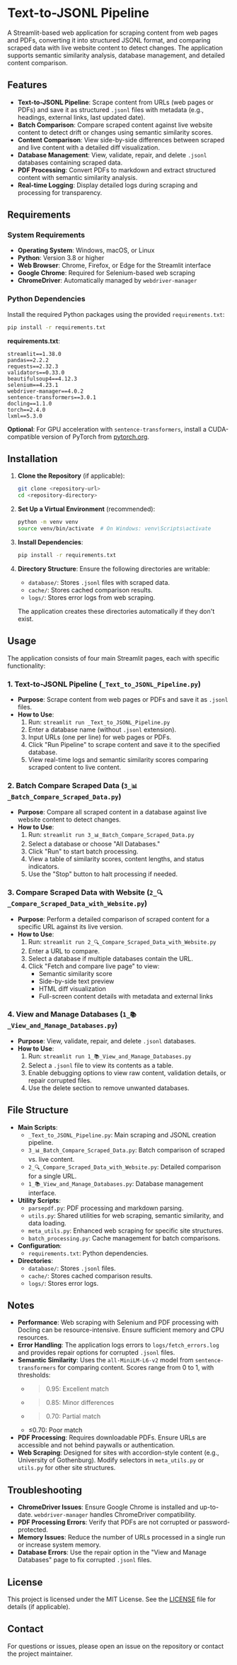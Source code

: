 # Text-to-JSONL Pipeline

A Streamlit-based web application for scraping content from web pages and PDFs, converting it into structured JSONL format, and comparing scraped data with live website content to detect changes. The application supports semantic similarity analysis, database management, and detailed content comparison.

## Features

- **Text-to-JSONL Pipeline**: Scrape content from URLs (web pages or PDFs) and save it as structured `.jsonl` files with metadata (e.g., headings, external links, last updated date).
- **Batch Comparison**: Compare scraped content against live website content to detect drift or changes using semantic similarity scores.
- **Content Comparison**: View side-by-side differences between scraped and live content with a detailed diff visualization.
- **Database Management**: View, validate, repair, and delete `.jsonl` databases containing scraped data.
- **PDF Processing**: Convert PDFs to markdown and extract structured content with semantic similarity analysis.
- **Real-time Logging**: Display detailed logs during scraping and processing for transparency.

## Requirements

### System Requirements
- **Operating System**: Windows, macOS, or Linux
- **Python**: Version 3.8 or higher
- **Web Browser**: Chrome, Firefox, or Edge for the Streamlit interface
- **Google Chrome**: Required for Selenium-based web scraping
- **ChromeDriver**: Automatically managed by `webdriver-manager`

### Python Dependencies
Install the required Python packages using the provided `requirements.txt`:

```bash
pip install -r requirements.txt
```

**requirements.txt**:
```
streamlit==1.38.0
pandas==2.2.2
requests==2.32.3
validators==0.33.0
beautifulsoup4==4.12.3
selenium==4.23.1
webdriver-manager==4.0.2
sentence-transformers==3.0.1
docling==1.1.0
torch==2.4.0
lxml==5.3.0
```

**Optional**: For GPU acceleration with `sentence-transformers`, install a CUDA-compatible version of PyTorch from [pytorch.org](https://pytorch.org/get-started/locally/).

## Installation

1. **Clone the Repository** (if applicable):
   ```bash
   git clone <repository-url>
   cd <repository-directory>
   ```

2. **Set Up a Virtual Environment** (recommended):
   ```bash
   python -m venv venv
   source venv/bin/activate  # On Windows: venv\Scripts\activate
   ```

3. **Install Dependencies**:
   ```bash
   pip install -r requirements.txt
   ```

4. **Directory Structure**:
   Ensure the following directories are writable:
   - `database/`: Stores `.jsonl` files with scraped data.
   - `cache/`: Stores cached comparison results.
   - `logs/`: Stores error logs from web scraping.

   The application creates these directories automatically if they don't exist.

## Usage

The application consists of four main Streamlit pages, each with specific functionality:

### 1. Text-to-JSONL Pipeline (`_Text_to_JSONL_Pipeline.py`)
- **Purpose**: Scrape content from web pages or PDFs and save it as `.jsonl` files.
- **How to Use**:
  1. Run: `streamlit run _Text_to_JSONL_Pipeline.py`
  2. Enter a database name (without `.jsonl` extension).
  3. Input URLs (one per line) for web pages or PDFs.
  4. Click "Run Pipeline" to scrape content and save it to the specified database.
  5. View real-time logs and semantic similarity scores comparing scraped content to live content.

### 2. Batch Compare Scraped Data (`3_📊_Batch_Compare_Scraped_Data.py`)
- **Purpose**: Compare all scraped content in a database against live website content to detect changes.
- **How to Use**:
  1. Run: `streamlit run 3_📊_Batch_Compare_Scraped_Data.py`
  2. Select a database or choose "All Databases."
  3. Click "Run" to start batch processing.
  4. View a table of similarity scores, content lengths, and status indicators.
  5. Use the "Stop" button to halt processing if needed.

### 3. Compare Scraped Data with Website (`2_🔍_Compare_Scraped_Data_with_Website.py`)
- **Purpose**: Perform a detailed comparison of scraped content for a specific URL against its live version.
- **How to Use**:
  1. Run: `streamlit run 2_🔍_Compare_Scraped_Data_with_Website.py`
  2. Enter a URL to compare.
  3. Select a database if multiple databases contain the URL.
  4. Click "Fetch and compare live page" to view:
     - Semantic similarity score
     - Side-by-side text preview
     - HTML diff visualization
     - Full-screen content details with metadata and external links

### 4. View and Manage Databases (`1_📚_View_and_Manage_Databases.py`)
- **Purpose**: View, validate, repair, and delete `.jsonl` databases.
- **How to Use**:
  1. Run: `streamlit run 1_📚_View_and_Manage_Databases.py`
  2. Select a `.jsonl` file to view its contents as a table.
  3. Enable debugging options to view raw content, validation details, or repair corrupted files.
  4. Use the delete section to remove unwanted databases.

## File Structure

- **Main Scripts**:
  - `_Text_to_JSONL_Pipeline.py`: Main scraping and JSONL creation pipeline.
  - `3_📊_Batch_Compare_Scraped_Data.py`: Batch comparison of scraped vs. live content.
  - `2_🔍_Compare_Scraped_Data_with_Website.py`: Detailed comparison for a single URL.
  - `1_📚_View_and_Manage_Databases.py`: Database management interface.
- **Utility Scripts**:
  - `parsepdf.py`: PDF processing and markdown parsing.
  - `utils.py`: Shared utilities for web scraping, semantic similarity, and data loading.
  - `meta_utils.py`: Enhanced web scraping for specific site structures.
  - `batch_processing.py`: Cache management for batch comparisons.
- **Configuration**:
  - `requirements.txt`: Python dependencies.
- **Directories**:
  - `database/`: Stores `.jsonl` files.
  - `cache/`: Stores cached comparison results.
  - `logs/`: Stores error logs.

## Notes

- **Performance**: Web scraping with Selenium and PDF processing with Docling can be resource-intensive. Ensure sufficient memory and CPU resources.
- **Error Handling**: The application logs errors to `logs/fetch_errors.log` and provides repair options for corrupted `.jsonl` files.
- **Semantic Similarity**: Uses the `all-MiniLM-L6-v2` model from `sentence-transformers` for comparing content. Scores range from 0 to 1, with thresholds:
  - >0.95: Excellent match
  - >0.85: Minor differences
  - >0.70: Partial match
  - ≤0.70: Poor match
- **PDF Processing**: Requires downloadable PDFs. Ensure URLs are accessible and not behind paywalls or authentication.
- **Web Scraping**: Designed for sites with accordion-style content (e.g., University of Gothenburg). Modify selectors in `meta_utils.py` or `utils.py` for other site structures.

## Troubleshooting

- **ChromeDriver Issues**: Ensure Google Chrome is installed and up-to-date. `webdriver-manager` handles ChromeDriver compatibility.
- **PDF Processing Errors**: Verify that PDFs are not corrupted or password-protected.
- **Memory Issues**: Reduce the number of URLs processed in a single run or increase system memory.
- **Database Errors**: Use the repair option in the "View and Manage Databases" page to fix corrupted `.jsonl` files.

## License

This project is licensed under the MIT License. See the [LICENSE](LICENSE) file for details (if applicable).

## Contact

For questions or issues, please open an issue on the repository or contact the project maintainer.